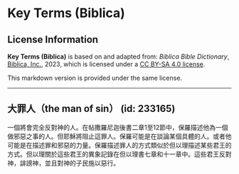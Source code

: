 # Key Terms (Biblica)

## License Information

**Key Terms (Biblica)** is based on and adapted from: _Biblica Bible Dictionary_, [Biblica, Inc.](https://www.biblica.com/), 2023, which is licensed under a [CC BY-SA 4.0 license](https://creativecommons.org/licenses/by-sa/4.0/legalcode.en).

This markdown version is provided under the same license.



--------------------------------

## 大罪人（the man of sin） (id: 233165)

一個將會完全反對神的人。在帖撒羅尼迦後書二章1至12節中，保羅描述他為一個做邪惡之事的人。但耶穌將阻止這罪人。保羅可能是在談論某個具體的人。或者他可能是在描述罪和邪惡的力量。保羅描述罪人的方式類似於但以理描述某些君王的方式。但以理關於這些君王的異象記錄在但以理書七章和十一章中。這些君王反對神，誹謗神，並且對神的子民施以惡行。


